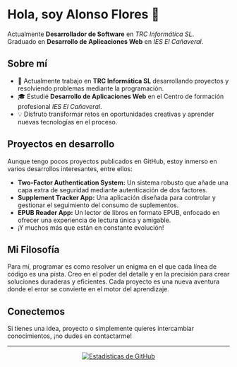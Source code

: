 # Hola, soy Alonso Flores 👋

Actualmente **Desarrollador de Software** en *TRC Informática SL*.  
Graduado en **Desarrollo de Aplicaciones Web** en *IES El Cañaveral*.

## Sobre mí

- 🔭 Actualmente trabajo en **TRC Informática SL** desarrollando proyectos y resolviendo problemas mediante la programación.
- 🎓 Estudié **Desarrollo de Aplicaciones Web** en el Centro de formación profesional *IES El Cañaveral*.
- 💡 Disfruto transformar retos en oportunidades creativas y aprender nuevas tecnologías en el proceso.

## Proyectos en desarrollo

Aunque tengo pocos proyectos publicados en GitHub, estoy inmerso en varios desarrollos interesantes, entre ellos:

- **Two-Factor Authentication System:** Un sistema robusto que añade una capa extra de seguridad mediante autenticación de dos factores.
- **Supplement Tracker App:** Una aplicación diseñada para controlar y gestionar el seguimiento del consumo de suplementos.
- **EPUB Reader App:** Un lector de libros en formato EPUB, enfocado en ofrecer una experiencia de lectura única y amigable.
- ¡Y muchos más que están en constante evolución!

## Mi Filosofía

Para mí, programar es como resolver un enigma en el que cada línea de código es una pista. Creo en el poder del detalle y en la precisión para crear soluciones duraderas y eficientes. Cada proyecto es una nueva aventura donde el error se convierte en el motor del aprendizaje.

## Conectemos

Si tienes una idea, proyecto o simplemente quieres intercambiar conocimientos, ¡no dudes en contactarme!  

---

<div align="center">
  <a href="https://github.com/tu-usuario">
    <img src="https://github-readme-stats.vercel.app/api?username=aloonsoflores&show_icons=true&theme=radical" alt="Estadísticas de GitHub" />
  </a>
</div>
